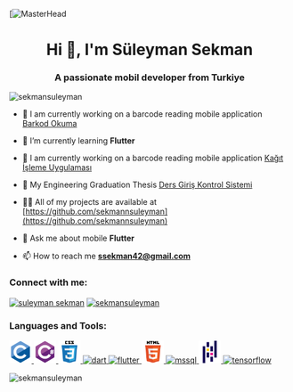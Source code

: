 [![MasterHead](https://miro.medium.com/v2/resize:fit:1100/format:webp/1*iIgTdiwJ7OxFrQ2jeoD8Kg.png)
<h1 align="center">Hi 👋, I'm Süleyman Sekman</h1>
<h3 align="center">A passionate mobil developer from Turkiye</h3>

<p align="left"> <img src="https://komarev.com/ghpvc/?username=sekmansuleyman&label=Profile%20views&color=0e75b6&style=flat" alt="sekmansuleyman" /> </p>

- 🔭 I am currently working on a barcode reading mobile application [Barkod Okuma](https://github.com/sekmannsuleyman/Barkod_Uygulamasi)

- 🌱 I’m currently learning **Flutter**

- 🔭 I am currently working on a barcode reading mobile application [Kağıt İşleme Uygulaması](https://github.com/sekmannsuleyman/Flutter-ile-Kagit-isleme-Uygulamas-)

- 🤝 My Engineering Graduation Thesis [Ders Giriş Kontrol Sistemi](https://github.com/sekmannsuleyman/Ders-Giri--Kontrol-Sistemi-Bitirme-Projem-)

- 👨‍💻 All of my projects are available at [https://github.com/sekmannsuleyman](https://github.com/sekmannsuleyman)

- 💬 Ask me about mobile **Flutter**

- 📫 How to reach me **ssekman42@gmail.com**

<h3 align="left">Connect with me:</h3>
<p align="left">
<a href="https://linkedin.com/in/suleyman sekman" target="blank"><img align="center" src="https://raw.githubusercontent.com/rahuldkjain/github-profile-readme-generator/master/src/images/icons/Social/linked-in-alt.svg" alt="suleyman sekman" height="30" width="40" /></a>
<a href="https://instagram.com/sekmansuleyman" target="blank"><img align="center" src="https://raw.githubusercontent.com/rahuldkjain/github-profile-readme-generator/master/src/images/icons/Social/instagram.svg" alt="sekmansuleyman" height="30" width="40" /></a>
</p>

<h3 align="left">Languages and Tools:</h3>
<p align="left"> <a href="https://www.cprogramming.com/" target="_blank" rel="noreferrer"> <img src="https://raw.githubusercontent.com/devicons/devicon/master/icons/c/c-original.svg" alt="c" width="40" height="40"/> </a> <a href="https://www.w3schools.com/cs/" target="_blank" rel="noreferrer"> <img src="https://raw.githubusercontent.com/devicons/devicon/master/icons/csharp/csharp-original.svg" alt="csharp" width="40" height="40"/> </a> <a href="https://www.w3schools.com/css/" target="_blank" rel="noreferrer"> <img src="https://raw.githubusercontent.com/devicons/devicon/master/icons/css3/css3-original-wordmark.svg" alt="css3" width="40" height="40"/> </a> <a href="https://dart.dev" target="_blank" rel="noreferrer"> <img src="https://www.vectorlogo.zone/logos/dartlang/dartlang-icon.svg" alt="dart" width="40" height="40"/> </a> <a href="https://flutter.dev" target="_blank" rel="noreferrer"> <img src="https://www.vectorlogo.zone/logos/flutterio/flutterio-icon.svg" alt="flutter" width="40" height="40"/> </a> <a href="https://www.w3.org/html/" target="_blank" rel="noreferrer"> <img src="https://raw.githubusercontent.com/devicons/devicon/master/icons/html5/html5-original-wordmark.svg" alt="html5" width="40" height="40"/> </a> <a href="https://www.microsoft.com/en-us/sql-server" target="_blank" rel="noreferrer"> <img src="https://www.svgrepo.com/show/303229/microsoft-sql-server-logo.svg" alt="mssql" width="40" height="40"/> </a> <a href="https://pandas.pydata.org/" target="_blank" rel="noreferrer"> <img src="https://raw.githubusercontent.com/devicons/devicon/2ae2a900d2f041da66e950e4d48052658d850630/icons/pandas/pandas-original.svg" alt="pandas" width="40" height="40"/> </a> <a href="https://www.tensorflow.org" target="_blank" rel="noreferrer"> <img src="https://www.vectorlogo.zone/logos/tensorflow/tensorflow-icon.svg" alt="tensorflow" width="40" height="40"/> </a> </p>

<p><img align="center" src="https://github-readme-stats.vercel.app/api/top-langs?username=sekmansuleyman&show_icons=true&locale=en&layout=compact" alt="sekmansuleyman" /></p>
